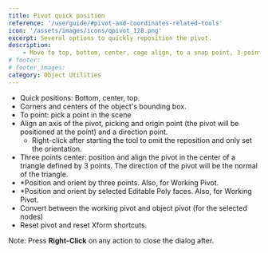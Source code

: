 ```yaml
---
title: Pivot quick position
reference: '/userguide/#pivot-and-coordinates-related-tools'
icon: '/assets/images/icons/qpivot_128.png'
excerpt: Several options to quickly reposition the pivot.
description:
    - Move to top, bottom, center, cage align, to a snap point, 3-point align, axis align, face normal (3-points and face normal has a Working pivot option), reset xform and pivot, all in an organized pop-up dialog. 
# footer:
# footer_images:
category: Object Utilities
---
```


* Quick positions: Bottom, center, top.
* Corners and centers of the object's bounding box.
* To point: pick a point in the scene
* Align an axis of the pivot, picking and origin point (the pivot will be positioned at the point) and a direction point.
  * Right-click after starting the tool to omit the reposition and only set the orientation.
* Three points center: position and align the pivot in the center of a triangle defined by 3 points. The direction of the pivot will be the normal of the triangle.
* *Position and orient by three points. Also, for Working Pivot.
* *Position and orient by selected Editable Poly faces. Also, for Working Pivot.
* Convert between the working pivot and object pivot (for the selected nodes)
* Reset pivot and reset Xform shortcuts.

Note: Press **Right-Click** on any action to close the dialog after.

